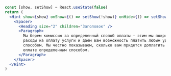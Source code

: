 ```jsx {"actions":[{"action":"click","selector":"svg","wait":500,"preview":"[role=dialog] [role=document]"}]}
const [show, setShow] = React.useState(false)
return (
  <Hint show={show} onShow={() => setShow(!show)} onHide={() => setShow(false)}>
    <Spacer>
      <Heading size="2" children="Заголовок" />
      <Paragraph>
        Мы берем комиссию за определенный спопоб оплаты — этим мы покрываем
        раходы на оплату услуги и даем вам возможность платить любым удобным
        способом. Мы честно показываем, сколько вам придется доплатить при
        оплате определенным способом.
      </Paragraph>
    </Spacer>
  </Hint>
)
```

